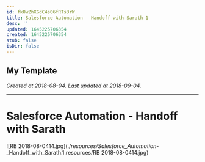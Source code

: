 ```yaml
---
id: fk8wZhXGdC4s06fRTs3rW
title: Salesforce Automation   Handoff with Sarath 1
desc: ''
updated: 1645225706354
created: 1645225706354
stub: false
isDir: false
---
```

My Template
---

_Created at 2018-08-04._
_Last updated at 2018-09-04._




---

# Salesforce Automation - Handoff with Sarath


![RB 2018-08-0414.jpg](./_resources/Salesforce_Automation_-_Handoff_with_Sarath.1.resources/RB 2018-08-0414.jpg)

